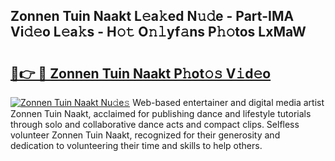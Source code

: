 ## Zonnen Tuin Naakt L𝚎a𝚔ed N𝚞𝚍e - Part-IMA Vi𝚍𝚎o L𝚎a𝚔s - H𝚘𝚝 O𝚗𝚕yf𝚊ns P𝚑𝚘tos LxMaW

# <h2><a href="http://kfaznw.oniu.top/?m=Zonnen+Tuin+Naakt">🔗👉 🔴 Zonnen Tuin Naakt P𝚑ot𝚘𝚜 V𝚒d𝚎o</a></h2>

[![Zonnen Tuin Naakt Nu𝚍e𝚜](https://i.imgur.com/0qMVB7G.gif)](http://kfaznw.oniu.top/?m=Zonnen+Tuin+Naakt)
Web-based entertainer and digital media artist Zonnen Tuin Naakt, acclaimed for publishing dance and lifestyle tutorials through solo and collaborative dance acts and compact clips. Selfless volunteer Zonnen Tuin Naakt, recognized for their generosity and dedication to volunteering their time and skills to help others.  
